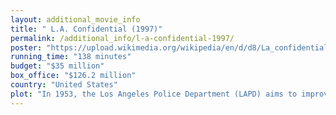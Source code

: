```yaml
---
layout: additional_movie_info
title: " L.A. Confidential (1997)"
permalink: /additional_info/l-a-confidential-1997/
poster: "https://upload.wikimedia.org/wikipedia/en/d/d8/La_confidential.jpg"
running_time: "138 minutes"
budget: "$35 million"
box_office: "$126.2 million"
country: "United States"
plot: "In 1953, the Los Angeles Police Department (LAPD) aims to improve its public image following decades of corruption. Career-focused sergeant Edmund Exley lives in the shadow of his legendary detective father, whose murderer was never identified; Exley names the suspect \"Rollo Tomasi,” representing any criminal who escapes justice. Fame-seeking narcotics sergeant Jack Vincennes collaborates with tabloid journalist Sid Hudgens to perform high-profile celebrity arrests, and volatile officer Wendell White uses violence to interrogate and intimidate suspects, particularly women-abusers, because his father murdered his mother.\n\nOn Christmas Eve, White encounters high-class prostitutes Lynn Bracken and Susan Lefferts, and former officer Leland Meeks. They work for Pierce Patchett, a millionaire businessman operating Fleur-de-Lis, a clandestine prostitution ring hosting women surgically altered to resemble film stars. White begins a relationship with Bracken. Following the \"Bloody Christmas\" scandal—involving drunken officers beating inmates—Exley is promoted to detective lieutenant after persuading his superiors to save the department's reputation by only prosecuting securely pensioned officers. Exley coerces Vincennes to testify, while White refuses to comply and is suspended. White's partner Dick Stensland is fired for his involvement, making other officers hostile towards Exley. Following the imprisonment of powerful gangster Mickey Cohen, police captain Dudley Smith recruits White to frighten off criminals attempting to take Cohen's place. A spate of murders targeting Cohen's underlings leads to the disappearance of 25 lb (11 kg) of his heroin.\n\nExley investigates a massacre at the Nite Owl coffee house, with Stensland and Lefferts among the victims. Three African American felons are arrested for the crime, and interrogation reveals the men have been raping a captive woman. White rushes to free the woman and executes her captor, planting evidence to suggest he acted in self-defense. The African-Americans escape the station and are killed by Exley in the ensuing shootout, closing the case and earning him a medal for bravery. However, unable to ignore inconsistencies in the case, Exley and White continue the investigation independently. White interviews Lefferts's mother and discovers Meeks's body beneath her house. He interrogates Cohen's ex-bodyguard, Johnny Stompanato, who reveals Meeks was trying to sell the stolen heroin.\n\nHudgens and Vincennes orchestrate a homosexual tryst between struggling actor Matt Reynolds and district attorney Ellis Loew to create blackmail photos. However, after Reynolds is found murdered, a guilt-ridden Vincennes joins Exley's investigation. Vincennes learns that Meeks and Stensland formerly worked together under Smith, and dropped an investigation into Patchett and Hudgens blackmailing prominent businessmen with photos of their illicit trysts. He then confronts Smith, who shoots him dead. With his last breath, Vincennes says \"Rollo Tomasi.\"\n\nExley becomes suspicious when Smith asks him about \"Rollo Tomasi\", a name Exley disclosed only to Vincennes. Smith arranges for White to find photos taken by Hudgens of Bracken having sex with Exley. Enraged, White confronts and fights Exley until they realize that their investigations implicate Smith. They deduce that Stensland killed Meeks for the heroin, and Smith orchestrated the Nite Owl massacre to kill Stensland and framed the African-Americans. Exley and White interrogate Loew, discovering Smith and Patchett are taking over Cohen's empire and used the photos of him with Reynolds to coerce his cooperation. Exley and White later find Hudgens and Patchett murdered.\n\nSmith lures Exley and White into a remote ambush. Though badly wounded, the pair kill Smith's men. Smith offers to mislead the approaching police and further promote Exley, but Exley executes him to prevent him avoiding punishment. Despite Exley's evidence, LAPD officials decide to protect the department's image by claiming Smith died a hero; Exley agrees to cooperate as a second \"hero\" for further accolades. Outside city hall, Exley says goodbye to Bracken and White before they leave for Arizona."
---
```

